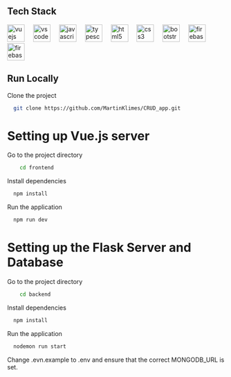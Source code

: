 ## Tech Stack

<div align="left">
  <img src="https://cdn.jsdelivr.net/gh/devicons/devicon/icons/vuejs/vuejs-original.svg" height="40" alt="vuejs logo"  />
   <img width="12" />
  <img src="https://upload.wikimedia.org/wikipedia/commons/1/1c/Pinialogo.svg" height="40" alt="vscode logo"  />
  <img width="12" />
  <img src="https://upload.wikimedia.org/wikipedia/commons/6/6a/JavaScript-logo.png" height="40" alt="javascript logo"  />
  <img width="12" />
  <img src="https://upload.wikimedia.org/wikipedia/commons/4/4c/Typescript_logo_2020.svg" height="40" alt="typescript logo"  />
  <img width="12" />
  <img src="https://cdn.jsdelivr.net/gh/devicons/devicon/icons/html5/html5-original.svg" height="40" alt="html5 logo"  />
  <img width="12" />
  <img src="https://cdn.jsdelivr.net/gh/devicons/devicon/icons/css3/css3-original.svg" height="40" alt="css3 logo"  />
  <img width="12" />
  <img src="https://upload.wikimedia.org/wikipedia/commons/b/b2/Bootstrap_logo.svg" height="40" alt="bootstrap logo"  />
   <img width="12" />
  <img src="https://upload.wikimedia.org/wikipedia/commons/d/d9/Node.js_logo.svg" height="40" alt="firebase logo"  />
   <img width="12" />
  <img src="https://upload.wikimedia.org/wikipedia/commons/9/93/MongoDB_Logo.svg" height="40" alt="firebase logo"  />
</div>

## Run Locally

Clone the project

```bash
  git clone https://github.com/MartinKlimes/CRUD_app.git
```

# Setting up Vue.js server
Go to the project directory

```bash
    cd frontend
```
Install dependencies

```bash
  npm install
```

Run the application

```bash
  npm run dev
```
# Setting up the Flask Server and Database
Go to the project directory

```bash
    cd backend
```
Install dependencies

```bash
  npm install
```

Run the application

```bash
  nodemon run start
```
Change .evn.example to .env and ensure that the correct MONGODB_URL is set.

